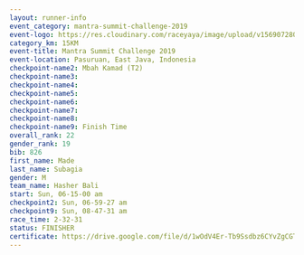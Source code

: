 ```yaml
---
layout: runner-info 
event_category: mantra-summit-challenge-2019 
event-logo: https://res.cloudinary.com/raceyaya/image/upload/v1569072809/logo/mantra-image_segrbx.jpg
category_km: 15KM 
event-title: Mantra Summit Challenge 2019 
event-location: Pasuruan, East Java, Indonesia 
checkpoint-name2: Mbah Kamad (T2) 
checkpoint-name3: 
checkpoint-name4: 
checkpoint-name5: 
checkpoint-name6: 
checkpoint-name7: 
checkpoint-name8: 
checkpoint-name9: Finish Time
overall_rank: 22
gender_rank: 19
bib: 826
first_name: Made
last_name: Subagia
gender: M
team_name: Hasher Bali
start: Sun, 06-15-00 am
checkpoint2: Sun, 06-59-27 am
checkpoint9: Sun, 08-47-31 am
race_time: 2-32-31
status: FINISHER
certificate: https://drive.google.com/file/d/1wOdV4Er-Tb9Ssdbz6CYvZgCGT12tmJ00/view?usp=sharing
---
```

